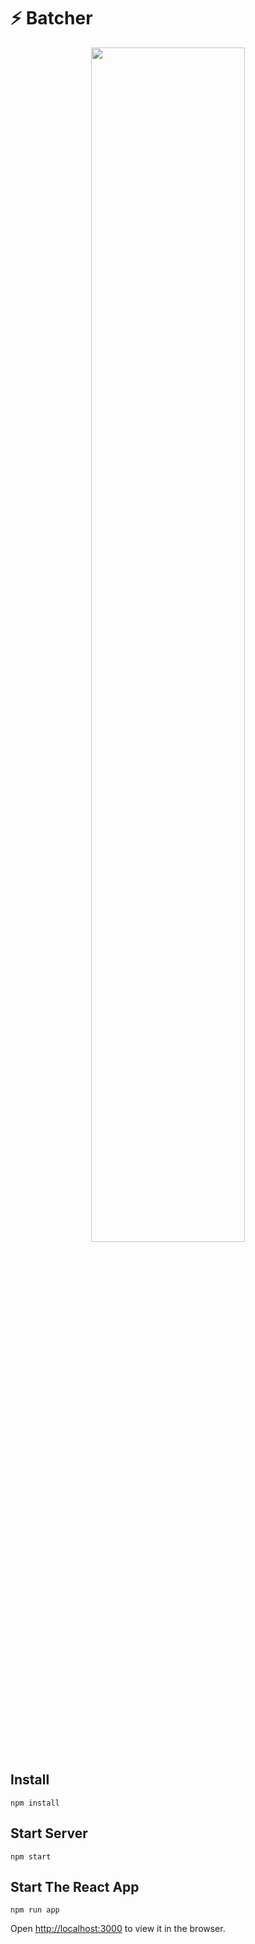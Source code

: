 # :zap: Batcher

<p align="center"><img src="https://i.imgur.com/5UZSGXd.png" width="70%"></p>

## Install

```ssh
npm install
```

## Start Server

```ssh
npm start
```

## Start The React App

```ssh
npm run app
```

Open [http://localhost:3000](http://localhost:3000) to view it in the browser.
